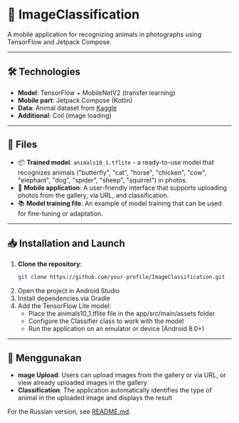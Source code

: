 # 🐾 ImageClassification

A mobile application for recognizing animals in photographs using TensorFlow and Jetpack Compose.

---

## 🛠 Technologies

- **Model**: TensorFlow + MobileNetV2 (transfer learning)
- **Mobile part**: Jetpack Compose (Kotlin)
- **Data**: Animal dataset from [Kaggle](https://www.kaggle.com/datasets/alessiocorrado99/animals10)
- **Additional**: Coil (image loading)

---

## 📁 Files

- 📦 **Trained model**: `animals10_1.tflite` - a ready-to-use model that recognizes animals ("butterfly", "cat", "horse", "chicken", "cow", "elephant", "dog", "spider", "sheep", "squirrel") in photos.
- 📱 **Mobile application**: A user-friendly interface that supports uploading photos from the gallery, via URL, and classification.
- 📚 **Model training file**: An example of model training that can be used for fine-tuning or adaptation.

---

## 📥 Installation and Launch

1. **Clone the repository**:
   ```bash
   git clone https://github.com/your-profile/ImageClassification.git
2. Open the project in Android Studio
3. Install dependencies via Gradle
4. Add the TensorFlow Lite model:
   - Place the animals10_1.tflite file in the app/src/main/assets folder
   - Configure the Classifier class to work with the model
   - Run the application on an emulator or device (Android 8.0+)

---
## 📸 Menggunakan
- **mage Upload**: Users can upload images from the gallery or via URL, or view already uploaded images in the gallery
- **Classification**: The application automatically identifies the type of animal in the uploaded image and displays the result 

For the Russian version, see [README.md](README.md).